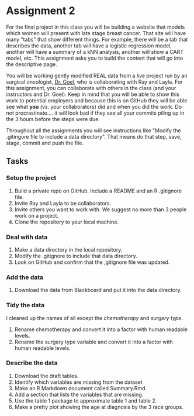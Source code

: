 # Assignment 2

For the final project in this class you will be building a website that models which women will present with late stage breast cancer.  That site will have many "tabs" that show different things.  For example, there will be a tab that describes the data, another tab will have a logistic regression model, another will have a summary of a kNN analysis, another will show a CART model, etc.  This assignment asks you to build the content that will go into the descriptive page.  

You will be working gently modified REAL data from a live project run by an surgical oncologist, [Dr. Goel](https://doctors.umiamihealth.org/provider/Neha+Goel/764301), who is collaborating with Ray and Layla.  For this assignment, you can collaborate with others in the class (and your instructors and Dr. Goel).  Keep in mind that you will be able to show this work to potential employers and because this is on GitHub they will be able see what **you** (vs. your collaborators) did and when you did the work.  Do not procrastinate.... it will look bad if they see all your commits piling up in the 3 hours before the steps were due.

Throughout all the assignments you will see instructions like "Modify the .gitingore file to include a data directory".  That means do that step, save, stage, commit and push the file.

## Tasks
### Setup the project
1. Build a private repo on GitHub.  Include a README and an R .gitignore file.
1. Invite Ray and Layla to be collaborators.
1. Invite others you want to work with. We suggest no more than 3 people work on a project.
1. Clone the repository to your local machine.

### Deal with data
1. Make a data directory in the local repository.
1. Modify the .gitignore to include that data directory.
1. Look on GitHub and confirm that the ,gitignore file was updated.

### Add the data
1. Download the data from Blackboard and put it into the data directory.

### Tidy the data
I cleaned up the names of all except the *chemotherapy* and *surgery type*.  

1. Rename chemotherapy and convert it into a factor with human readable levels.
1. Rename the surgery type variable and convert it into a factor with human readable levels.

### Describe the data
1. Download the draft tables.
1. Identify which variables are missing from the dataset
1. Make an R Markdown document called Summary.Rmd.
1. Add a section that lists the variables that are missing.
1. Use the table 1 package to approximate table 1 and table 2.
1. Make a pretty plot showing the age at diagnosis by the 3 race groups.
